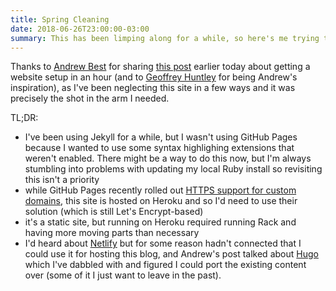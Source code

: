```yaml
---
title: Spring Cleaning
date: 2018-06-26T23:00:00-03:00
summary: This has been limping along for a while, so here's me trying to inject some life into this and address some of the pain points so maybe I'll write some more.
---
```


Thanks to [Andrew Best](https://twitter.com/_AndrewB) for sharing [this post](https://www.andrew-best.com/posts/creating-a-personal-website-and-blog-in-an-hour/) earlier today about getting a website setup in an hour (and to [Geoffrey Huntley](https://twitter.com/GeoffreyHuntley) for being Andrew's inspiration), as I've been neglecting this site in a few ways and it was precisely the shot in the arm I needed.

TL;DR:

 - I've been using Jekyll for a while, but I wasn't using GitHub Pages because I wanted to use some syntax highlighing extensions that weren't enabled. There might be a way to do this now, but I'm always stumbling into problems with updating my local Ruby install so revisiting this isn't a priority
 - while GitHub Pages recently rolled out [HTTPS support for custom domains](https://blog.github.com/2018-05-01-github-pages-custom-domains-https/), this site is hosted on Heroku and so I'd need to use their solution (which is still Let's Encrypt-based)
 - it's a static site, but running on Heroku required running Rack and having more moving parts than necessary
 - I'd heard about [Netlify]() but for some reason hadn't connected that I could use it for hosting this blog, and Andrew's post talked about [Hugo](http://gohugo.io/) which I've dabbled with and figured I could port the existing content over (some of it I just want to leave in the past).

